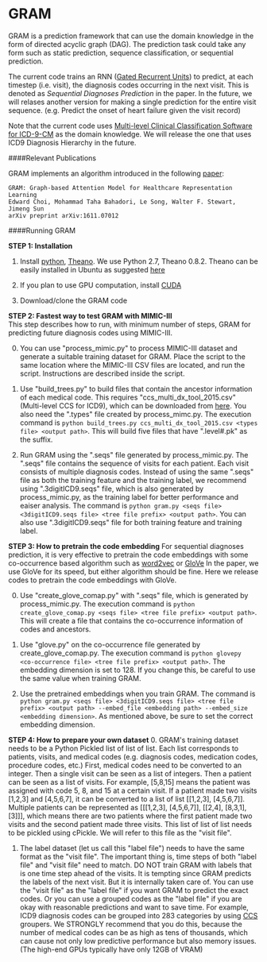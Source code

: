GRAM
=========================================

GRAM is a prediction framework that can use the domain knowledge in the form of directed acyclic graph (DAG).
The prediction task could take any form such as static prediction, sequence classification, or sequential prediction.

The current code trains an RNN ([Gated Recurrent Units](https://arxiv.org/abs/1406.1078)) to predict, at each timestep (i.e. visit), the diagnosis codes occurring in the next visit.
This is denoted as *Sequential Diagnoses Prediction* in the paper. 
In the future, we will relases another version for making a single prediction for the entire visit sequence. (e.g. Predict the onset of heart failure given the visit record)

Note that the current code uses [Multi-level Clinical Classification Software for ICD-9-CM](https://www.hcup-us.ahrq.gov/toolssoftware/ccs/ccs.jsp) as the domain knowledge.
We will release the one that uses ICD9 Diagnosis Hierarchy in the future.

####Relevant Publications

GRAM implements an algorithm introduced in the following [paper](https://arxiv.org/abs/1611.07012):

	GRAM: Graph-based Attention Model for Healthcare Representation Learning
	Edward Choi, Mohammad Taha Bahadori, Le Song, Walter F. Stewart, Jimeng Sun  
	arXiv preprint arXiv:1611.07012
	
####Running GRAM

**STEP 1: Installation**  

1. Install [python](https://www.python.org/), [Theano](http://deeplearning.net/software/theano/index.html). We use Python 2.7, Theano 0.8.2. Theano can be easily installed in Ubuntu as suggested [here](http://deeplearning.net/software/theano/install_ubuntu.html#install-ubuntu)

2. If you plan to use GPU computation, install [CUDA](https://developer.nvidia.com/cuda-downloads)

3. Download/clone the GRAM code  

**STEP 2: Fastest way to test GRAM with MIMIC-III**  
This step describes how to run, with minimum number of steps, GRAM for predicting future diagnosis codes using MIMIC-III. 

0. You can use "process_mimic.py" to process MIMIC-III dataset and generate a suitable training dataset for GRAM. 
Place the script to the same location where the MIMIC-III CSV files are located, and run the script. 
Instructions are described inside the script. 

1. Use "build_trees.py" to build files that contain the ancestor information of each medical code. 
This requires "ccs_multi_dx_tool_2015.csv" (Multi-level CCS for ICD9), which can be downloaded from 
[here](https://www.hcup-us.ahrq.gov/toolssoftware/ccs/Multi_Level_CCS_2015.zip).
You also need the ".types" file created by process_mimc.py.
The execution command is `python build_trees.py ccs_multi_dx_tool_2015.csv <types file> <output path>`. 
This will build five files that have ".level#.pk" as the suffix.

2. Run GRAM using the ".seqs" file generated by process_mimic.py. 
The ".seqs" file contains the sequence of visits for each patient. Each visit consists of multiple diagnosis codes.
Instead of using the same ".seqs" file as both the training feature and the training label, 
we recommend using ".3digitICD9.seqs" file, which is also generated by process_mimic.py, as the training label for better performance and eaiser analysis.
The command is `python gram.py <seqs file> <3digitICD9.seqs file> <tree file prefix> <output path>`. 
You can also use ".3digitICD9.seqs" file for both training feature and training label.

**STEP 3: How to pretrain the code embedding**
For sequential diagnoses prediction, it is very effective to pretrain the code embeddings with some co-occurrence based algorithm such as [word2vec](http://papers.nips.cc/paper/5021-distributed-representations-of-words-and-phrases-and-their-compositionality) or [GloVe](http://nlp.stanford.edu/projects/glove/)
In the paper, we use GloVe for its speed, but either algorithm should be fine.
Here we release codes to pretrain the code embeddings with GloVe.

0. Use "create_glove_comap.py" with ".seqs" file, which is generated by process_mimic.py.
The execution command is `python create_glove_comap.py <seqs file> <tree file prefix> <output path>`.
This will create a file that contains the co-occurrence information of codes and ancestors.

1. Use "glove.py" on the co-occurrence file generated by create_glove_comap.py.
The execution command is `python glovepy <co-occurrence file> <tree file prefix> <output path>`.
The embedding dimension is set to 128. If you change this, be careful to use the same value when training GRAM.

2. Use the pretrained embeddings when you train GRAM.
The command is `python gram.py <seqs file> <3digitICD9.seqs file> <tree file prefix> <output path> --embed_file <embedding path> --embed_size <embedding dimension>`.
As mentioned above, be sure to set the correct embedding dimension.

**STEP 4: How to prepare your own dataset**
0. GRAM's training dataset needs to be a Python Pickled list of list of list. Each list corresponds to patients, visits, and medical codes (e.g. diagnosis codes, medication codes, procedure codes, etc.)
First, medical codes need to be converted to an integer. Then a single visit can be seen as a list of integers. Then a patient can be seen as a list of visits.
For example, [5,8,15] means the patient was assigned with code 5, 8, and 15 at a certain visit.
If a patient made two visits [1,2,3] and [4,5,6,7], it can be converted to a list of list [[1,2,3], [4,5,6,7]].
Multiple patients can be represented as [[[1,2,3], [4,5,6,7]], [[2,4], [8,3,1], [3]]], which means there are two patients where the first patient made two visits and the second patient made three visits.
This list of list of list needs to be pickled using cPickle. We will refer to this file as the "visit file".

1. The label dataset (let us call this "label file") needs to have the same format as the "visit file".
The important thing is, time steps of both "label file" and "visit file" need to match. DO NOT train GRAM with labels that is one time step ahead of the visits. It is tempting since GRAM predicts the labels of the next visit. But it is internally taken care of.
You can use the "visit file" as the "label file" if you want GRAM to predict the exact codes. 
Or you can use a grouped codes as the "label file" if you are okay with reasonable predictions and want to save time. 
For example, ICD9 diagnosis codes can be grouped into 283 categories by using [CCS](https://www.hcup-us.ahrq.gov/toolssoftware/ccs/ccs.jsp) groupers. 
We STRONGLY recommend that you do this, because the number of medical codes can be as high as tens of thousands, 
which can cause not only low predictive performance but also memory issues. (The high-end GPUs typically have only 12GB of VRAM)
